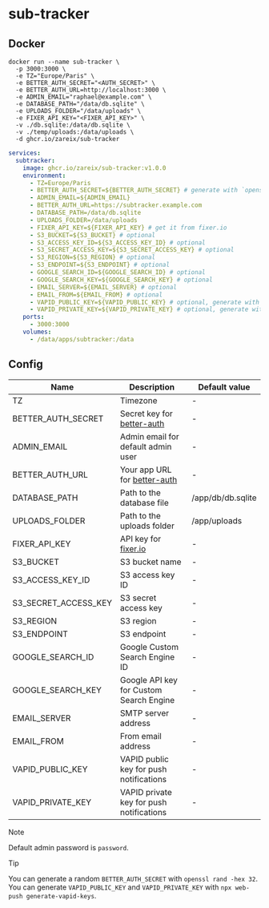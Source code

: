 # sub-tracker

## Docker

```shell
docker run --name sub-tracker \
  -p 3000:3000 \
  -e TZ="Europe/Paris" \
  -e BETTER_AUTH_SECRET="<AUTH_SECRET>" \
  -e BETTER_AUTH_URL=http://localhost:3000 \
  -e ADMIN_EMAIL="raphael@example.com" \
  -e DATABASE_PATH="/data/db.sqlite" \
  -e UPLOADS_FOLDER="/data/uploads" \
  -e FIXER_API_KEY="<FIXER_API_KEY>" \
  -v ./db.sqlite:/data/db.sqlite \
  -v ./temp/uploads:/data/uploads \
  -d ghcr.io/zareix/sub-tracker
```

```yaml
services:
  subtracker:
    image: ghcr.io/zareix/sub-tracker:v1.0.0
    environment:
      - TZ=Europe/Paris
      - BETTER_AUTH_SECRET=${BETTER_AUTH_SECRET} # generate with `openssl rand -hex 32`
      - ADMIN_EMAIL=${ADMIN_EMAIL}
      - BETTER_AUTH_URL=https://subtracker.example.com
      - DATABASE_PATH=/data/db.sqlite
      - UPLOADS_FOLDER=/data/uploads
      - FIXER_API_KEY=${FIXER_API_KEY} # get it from fixer.io
      - S3_BUCKET=${S3_BUCKET} # optional
      - S3_ACCESS_KEY_ID=${S3_ACCESS_KEY_ID} # optional
      - S3_SECRET_ACCESS_KEY=${S3_SECRET_ACCESS_KEY} # optional
      - S3_REGION=${S3_REGION} # optional
      - S3_ENDPOINT=${S3_ENDPOINT} # optional
      - GOOGLE_SEARCH_ID=${GOOGLE_SEARCH_ID} # optional
      - GOOGLE_SEARCH_KEY=${GOOGLE_SEARCH_KEY} # optional
      - EMAIL_SERVER=${EMAIL_SERVER} # optional
      - EMAIL_FROM=${EMAIL_FROM} # optional
      - VAPID_PUBLIC_KEY=${VAPID_PUBLIC_KEY} # optional, generate with `npx web-push generate-vapid-keys`
      - VAPID_PRIVATE_KEY=${VAPID_PRIVATE_KEY} # optional, generate with `npx web-push generate-vapid-keys`
    ports:
      - 3000:3000
    volumes:
      - /data/apps/subtracker:/data
```

## Config

| Name                 | Description                                                                | Default value     |
| -------------------- | -------------------------------------------------------------------------- | ----------------- |
| TZ                   | Timezone                                                                   | -                 |
| BETTER_AUTH_SECRET   | Secret key for [better-auth](https://github.com/better-auth/better-auth)   | -                 |
| ADMIN_EMAIL          | Admin email for default admin user                                         | -                 |
| BETTER_AUTH_URL      | Your app URL for [better-auth](https://github.com/better-auth/better-auth) | -                 |
| DATABASE_PATH        | Path to the database file                                                  | /app/db/db.sqlite |
| UPLOADS_FOLDER       | Path to the uploads folder                                                 | /app/uploads      |
| FIXER_API_KEY        | API key for [fixer.io](https://fixer.io)                                   | -                 |
| S3_BUCKET            | S3 bucket name                                                             | -                 |
| S3_ACCESS_KEY_ID     | S3 access key ID                                                           | -                 |
| S3_SECRET_ACCESS_KEY | S3 secret access key                                                       | -                 |
| S3_REGION            | S3 region                                                                  | -                 |
| S3_ENDPOINT          | S3 endpoint                                                                | -                 |
| GOOGLE_SEARCH_ID     | Google Custom Search Engine ID                                             | -                 |
| GOOGLE_SEARCH_KEY    | Google API key for Custom Search Engine                                    | -                 |
| EMAIL_SERVER         | SMTP server address                                                        | -                 |
| EMAIL_FROM           | From email address                                                         | -                 |
| VAPID_PUBLIC_KEY     | VAPID public key for push notifications                                    | -                 |
| VAPID_PRIVATE_KEY    | VAPID private key for push notifications                                   | -                 |

> [!NOTE]  
> Default admin password is `password`.

> [!TIP]  
> You can generate a random `BETTER_AUTH_SECRET` with `openssl rand -hex 32`.
> You can generate `VAPID_PUBLIC_KEY` and `VAPID_PRIVATE_KEY` with `npx web-push generate-vapid-keys`.
